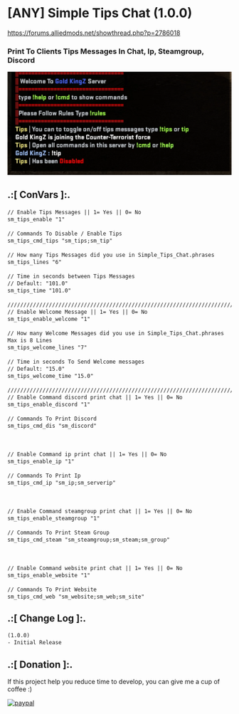 # [ANY] Simple Tips Chat (1.0.0)
https://forums.alliedmods.net/showthread.php?p=2786018

### Print To Clients Tips Messages In Chat, Ip, Steamgroup,  Discord

![alt text](https://github.com/oqyh/Simple-Tips-Chat/blob/main/img/Screenshot%20(12424).png?raw=true)

## .:[ ConVars ]:.
```
// Enable Tips Messages || 1= Yes || 0= No
sm_tips_enable "1"

// Commands To Disable / Enable Tips
sm_tips_cmd_tips "sm_tips;sm_tip"

// How many Tips Messages did you use in Simple_Tips_Chat.phrases
sm_tips_lines "6"

// Time in seconds between Tips Messages
// Default: "101.0"
sm_tips_time "101.0"

///////////////////////////////////////////////////////////////////////////////////////////////////////////////
// Enable Welcome Message || 1= Yes || 0= No
sm_tips_enable_welcome "1"

// How many Welcome Messages did you use in Simple_Tips_Chat.phrases Max is 8 Lines
sm_tips_welcome_lines "7"

// Time in seconds To Send Welcome messages
// Default: "15.0"
sm_tips_welcome_time "15.0"

///////////////////////////////////////////////////////////////////////////////////////////////////////////////
// Enable Command discord print chat || 1= Yes || 0= No
sm_tips_enable_discord "1"

// Commands To Print Discord
sm_tips_cmd_dis "sm_discord"



// Enable Command ip print chat || 1= Yes || 0= No
sm_tips_enable_ip "1"

// Commands To Print Ip
sm_tips_cmd_ip "sm_ip;sm_serverip"



// Enable Command steamgroup print chat || 1= Yes || 0= No
sm_tips_enable_steamgroup "1"

// Commands To Print Steam Group
sm_tips_cmd_steam "sm_steamgroup;sm_steam;sm_group"



// Enable Command website print chat || 1= Yes || 0= No
sm_tips_enable_website "1"

// Commands To Print Website
sm_tips_cmd_web "sm_website;sm_web;sm_site"
```


## .:[ Change Log ]:.
```
(1.0.0)
- Initial Release
```

## .:[ Donation ]:.

If this project help you reduce time to develop, you can give me a cup of coffee :)

[![paypal](https://www.paypalobjects.com/en_US/i/btn/btn_donateCC_LG.gif)](https://paypal.me/oQYh)
